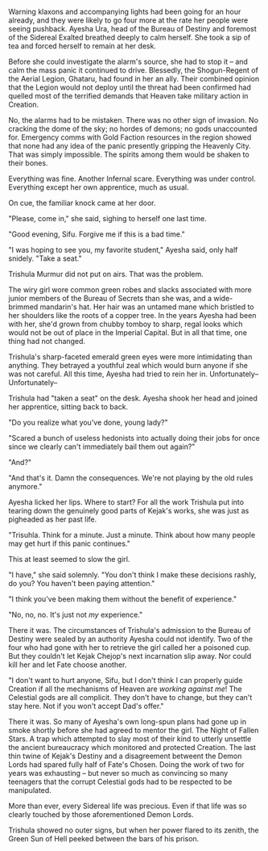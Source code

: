 Warning klaxons and accompanying lights had been going for an hour already, and they were likely to go four more at the rate her people were seeing pushback. Ayesha Ura, head of the Bureau of Destiny and foremost of the Sidereal Exalted breathed deeply to calm herself. She took a sip of tea and forced herself to remain at her desk.

Before she could investigate the alarm's source, she had to stop it – and calm the mass panic it continued to drive. Blessedly, the Shogun-Regent of the Aerial Legion, Ghataru, had found in her an ally. Their combined opinion that the Legion would not deploy until the threat had been confirmed had quelled most of the terrified demands that Heaven take military action in Creation.

No, the alarms had to be mistaken. There was no other sign of invasion. No cracking the dome of the sky; no hordes of demons; no gods unaccounted for. Emergency comms with Gold Faction resources in the region showed that none had any idea of the panic presently gripping the Heavenly City. That was simply impossible. The spirits among them would be shaken to their bones.

Everything was fine. Another Infernal scare. Everything was under control. Everything except her own apprentice, much as usual.

On cue, the familiar knock came at her door.

"Please, come in," she said, sighing to herself one last time.

"Good evening, Sifu. Forgive me if this is a bad time."

"I was hoping to see you, my favorite student," Ayesha said, only half snidely. "Take a seat."

Trishula Murmur did not put on airs. That was the problem.

The wiry girl wore common green robes and slacks associated with more junior members of the Bureau of Secrets than she was, and a wide-brimmed mandarin's hat. Her hair was an untamed mane which bristled to her shoulders like the roots of a copper tree. In the years Ayesha had been with her, she'd grown from chubby tomboy to sharp, regal looks which would not be out of place in the Imperial Capital. But in all that time, one thing had not changed.

Trishula's sharp-faceted emerald green eyes were more intimidating than anything. They betrayed a youthful zeal which would burn anyone if she was not careful. All this time, Ayesha had tried to rein her in. Unfortunately– Unfortunately–

Trishula had "taken a seat" on the desk. Ayesha shook her head and joined her apprentice, sitting back to back.

"Do you realize what you've done, young lady?"

"Scared a bunch of useless hedonists into actually doing their jobs for once since we clearly can't immediately bail them out again?"

"And?"

"And that's it. Damn the consequences. We're not playing by the old rules anymore."

Ayesha licked her lips. Where to start? For all the work Trishula put into tearing down the genuinely good parts of Kejak's works, she was just as pigheaded as her past life.

"Trisuhla. Think for a minute. Just a minute. Think about how many people may get hurt if this panic continues."

This at least seemed to slow the girl.

"I have," she said solemnly. "You don't think I make these decisions rashly, do you? You haven't been paying attention."

"I think you've been making them without the benefit of experience."

"No, no, no. It's just not _my_ experience."

There it was. The circumstances of Trishula's admission to the Bureau of Destiny were sealed by an authority Ayesha could not identify. Two of the four who had gone with her to retrieve the girl called her a poisoned cup. But they couldn't let Kejak Chejop's next incarnation slip away. Nor could kill her and let Fate choose another.

"I don't want to hurt anyone, Sifu, but I don't think I can properly guide Creation if all the mechanisms of Heaven are _working against me_! The Celestial gods are all complicit. They don't have to change, but they can't stay here. Not if you won't accept Dad's offer."

There it was. So many of Ayesha's own long-spun plans had gone up in smoke shortly before she had agreed to mentor the girl. The Night of Fallen Stars. A trap which attempted to slay most of their kind to utterly unsettle the ancient bureaucracy which monitored and protected Creation. The last thin twine of Kejak's Destiny and a disagreement betweent the Demon Lords had spared fully half of Fate's Chosen. Doing the work of two for years was exhausting – but never so much as convincing so many teenagers that the corrupt Celestial gods had to be respected to be manipulated.

More than ever, every Sidereal life was precious. Even if that life was so clearly touched by those aforementioned Demon Lords.

Trishula showed no outer signs, but when her power flared to its zenith, the Green Sun of Hell peeked between the bars of his prison.

